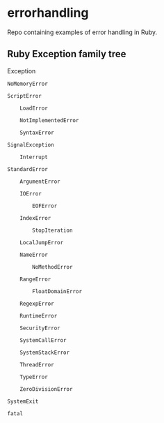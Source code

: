 # errorhandling
Repo containing examples of error handling in Ruby.

## Ruby Exception family tree

Exception

    NoMemoryError
    
    ScriptError
    
        LoadError
        
        NotImplementedError
        
        SyntaxError
        
    SignalException
    
        Interrupt
        
    StandardError
    
        ArgumentError
        
        IOError
        
            EOFError
            
        IndexError
        
            StopIteration
            
        LocalJumpError
        
        NameError
        
            NoMethodError
            
        RangeError
        
            FloatDomainError
            
        RegexpError
        
        RuntimeError
        
        SecurityError
        
        SystemCallError
        
        SystemStackError
        
        ThreadError
        
        TypeError
        
        ZeroDivisionError
        
    SystemExit
    
    fatal   
